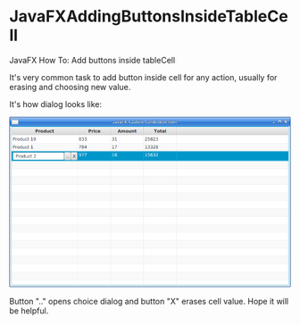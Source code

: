 # JavaFXAddingButtonsInsideTableCell
JavaFX How To: Add buttons inside tableCell

It's very common task to add button inside cell for any action, usually for erasing and choosing new value.

It's how dialog looks like:

![Alt text](screen.png "a title")

Button ".." opens choice dialog and button "X" erases cell value.
Hope it will be helpful.